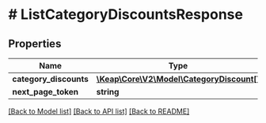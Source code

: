 # # ListCategoryDiscountsResponse

## Properties

Name | Type | Description | Notes
------------ | ------------- | ------------- | -------------
**category_discounts** | [**\Keap\Core\V2\Model\CategoryDiscount[]**](CategoryDiscount.md) |  | [optional]
**next_page_token** | **string** |  | [optional]

[[Back to Model list]](../../README.md#models) [[Back to API list]](../../README.md#endpoints) [[Back to README]](../../README.md)
